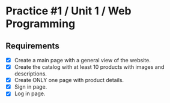 # Practice #1 / Unit 1 / Web Programming
## Requirements
* [X] Create a main page with a general view of the website.
* [X] Create the catalog with at least 10 products with images and descriptions.
* [X] Create ONLY one page with product details.
* [X] Sign in page.
* [X] Log in page.